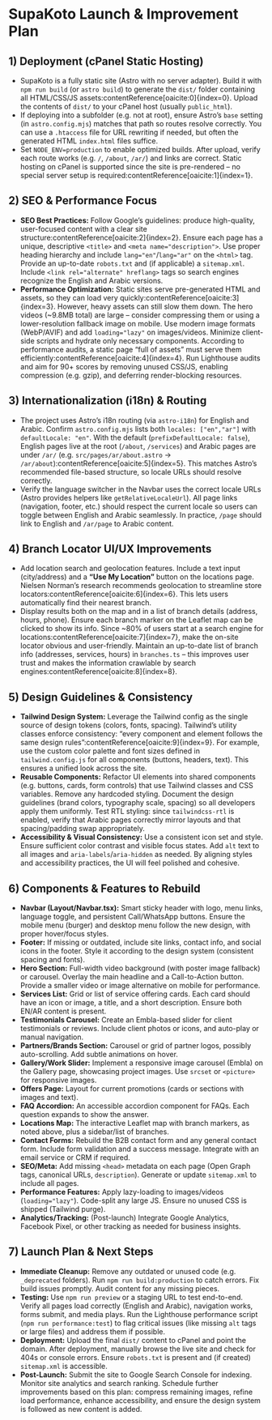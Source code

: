 
# SupaKoto Launch & Improvement Plan

## 1) Deployment (cPanel Static Hosting)
- SupaKoto is a fully static site (Astro with no server adapter). Build it with `npm run build` (or `astro build`) to generate the `dist/` folder containing all HTML/CSS/JS assets:contentReference[oaicite:0]{index=0}. Upload the contents of `dist/` to your cPanel host (usually `public_html`). 
- If deploying into a subfolder (e.g. not at root), ensure Astro’s `base` setting (in `astro.config.mjs`) matches that path so routes resolve correctly. You can use a `.htaccess` file for URL rewriting if needed, but often the generated HTML `index.html` files suffice.
- Set `NODE_ENV=production` to enable optimized builds. After upload, verify each route works (e.g. `/`, `/about`, `/ar/`) and links are correct. Static hosting on cPanel is supported since the site is pre-rendered – no special server setup is required:contentReference[oaicite:1]{index=1}.

## 2) SEO & Performance Focus
- **SEO Best Practices:** Follow Google’s guidelines: produce high-quality, user-focused content with a clear site structure:contentReference[oaicite:2]{index=2}. Ensure each page has a unique, descriptive `<title>` and `<meta name="description">`. Use proper heading hierarchy and include `lang="en"`/`lang="ar"` on the `<html>` tag. Provide an up-to-date `robots.txt` and (if applicable) a `sitemap.xml`. Include `<link rel="alternate" hreflang>` tags so search engines recognize the English and Arabic versions. 
- **Performance Optimization:** Static sites serve pre-generated HTML and assets, so they can load very quickly:contentReference[oaicite:3]{index=3}. However, heavy assets can still slow them down. The hero videos (~9.8MB total) are large – consider compressing them or using a lower-resolution fallback image on mobile. Use modern image formats (WebP/AVIF) and add `loading="lazy"` on images/videos. Minimize client-side scripts and hydrate only necessary components. According to performance audits, a static page “full of assets” must serve them efficiently:contentReference[oaicite:4]{index=4}. Run Lighthouse audits and aim for 90+ scores by removing unused CSS/JS, enabling compression (e.g. gzip), and deferring render-blocking resources.

## 3) Internationalization (i18n) & Routing
- The project uses Astro’s i18n routing (via `astro-i18n`) for English and Arabic. Confirm `astro.config.mjs` lists both `locales: ["en","ar"]` with `defaultLocale: "en"`. With the default (`prefixDefaultLocale: false`), English pages live at the root (`/about`, `/services`) and Arabic pages are under `/ar/` (e.g. `src/pages/ar/about.astro` → `/ar/about`):contentReference[oaicite:5]{index=5}. This matches Astro’s recommended file-based structure, so locale URLs should resolve correctly.
- Verify the language switcher in the Navbar uses the correct locale URLs (Astro provides helpers like `getRelativeLocaleUrl`). All page links (navigation, footer, etc.) should respect the current locale so users can toggle between English and Arabic seamlessly. In practice, `/page` should link to English and `/ar/page` to Arabic content.

## 4) Branch Locator UI/UX Improvements
- Add location search and geolocation features. Include a text input (city/address) and a **“Use My Location”** button on the locations page. Nielsen Norman’s research recommends geolocation to streamline store locators:contentReference[oaicite:6]{index=6}. This lets users automatically find their nearest branch. 
- Display results both on the map and in a list of branch details (address, hours, phone). Ensure each branch marker on the Leaflet map can be clicked to show its info. Since ~80% of users start at a search engine for locations:contentReference[oaicite:7]{index=7}, make the on-site locator obvious and user-friendly. Maintain an up-to-date list of branch info (addresses, services, hours) in `branches.ts` – this improves user trust and makes the information crawlable by search engines:contentReference[oaicite:8]{index=8}.

## 5) Design Guidelines & Consistency
- **Tailwind Design System:** Leverage the Tailwind config as the single source of design tokens (colors, fonts, spacing). Tailwind’s utility classes enforce consistency: “every component and element follows the same design rules”:contentReference[oaicite:9]{index=9}. For example, use the custom color palette and font sizes defined in `tailwind.config.js` for all components (buttons, headers, text). This ensures a unified look across the site.
- **Reusable Components:** Refactor UI elements into shared components (e.g. buttons, cards, form controls) that use Tailwind classes and CSS variables. Remove any hardcoded styling. Document the design guidelines (brand colors, typography scale, spacing) so all developers apply them uniformly. Test RTL styling: since `tailwindcss-rtl` is enabled, verify that Arabic pages correctly mirror layouts and that spacing/padding swap appropriately.
- **Accessibility & Visual Consistency:** Use a consistent icon set and style. Ensure sufficient color contrast and visible focus states. Add `alt` text to all images and `aria-labels`/`aria-hidden` as needed. By aligning styles and accessibility practices, the UI will feel polished and cohesive.

## 6) Components & Features to Rebuild
- **Navbar (Layout/Navbar.tsx):** Smart sticky header with logo, menu links, language toggle, and persistent Call/WhatsApp buttons. Ensure the mobile menu (burger) and desktop menu follow the new design, with proper hover/focus styles.
- **Footer:** If missing or outdated, include site links, contact info, and social icons in the footer. Style it according to the design system (consistent spacing and fonts).
- **Hero Section:** Full-width video background (with poster image fallback) or carousel. Overlay the main headline and a Call-to-Action button. Provide a smaller video or image alternative on mobile for performance.
- **Services List:** Grid or list of service offering cards. Each card should have an icon or image, a title, and a short description. Ensure both EN/AR content is present.
- **Testimonials Carousel:** Create an Embla-based slider for client testimonials or reviews. Include client photos or icons, and auto-play or manual navigation.
- **Partners/Brands Section:** Carousel or grid of partner logos, possibly auto-scrolling. Add subtle animations on hover.
- **Gallery/Work Slider:** Implement a responsive image carousel (Embla) on the Gallery page, showcasing project images. Use `srcset` or `<picture>` for responsive images.
- **Offers Page:** Layout for current promotions (cards or sections with images and text).
- **FAQ Accordion:** An accessible accordion component for FAQs. Each question expands to show the answer.
- **Locations Map:** The interactive Leaflet map with branch markers, as noted above, plus a sidebar/list of branches.
- **Contact Forms:** Rebuild the B2B contact form and any general contact form. Include form validation and a success message. Integrate with an email service or CRM if required.
- **SEO/Meta:** Add missing `<head>` metadata on each page (Open Graph tags, canonical URLs, `description`). Generate or update `sitemap.xml` to include all pages.
- **Performance Features:** Apply lazy-loading to images/videos (`loading="lazy"`). Code-split any large JS. Ensure no unused CSS is shipped (Tailwind purge).
- **Analytics/Tracking:** (Post-launch) Integrate Google Analytics, Facebook Pixel, or other tracking as needed for business insights.

## 7) Launch Plan & Next Steps
- **Immediate Cleanup:** Remove any outdated or unused code (e.g. `_deprecated` folders). Run `npm run build:production` to catch errors. Fix build issues promptly. Audit content for any missing pieces.
- **Testing:** Use `npm run preview` or a staging URL to test end-to-end. Verify all pages load correctly (English and Arabic), navigation works, forms submit, and media plays. Run the Lighthouse performance script (`npm run performance:test`) to flag critical issues (like missing `alt` tags or large files) and address them if possible.
- **Deployment:** Upload the final `dist/` content to cPanel and point the domain. After deployment, manually browse the live site and check for 404s or console errors. Ensure `robots.txt` is present and (if created) `sitemap.xml` is accessible.
- **Post-Launch:** Submit the site to Google Search Console for indexing. Monitor site analytics and search ranking. Schedule further improvements based on this plan: compress remaining images, refine load performance, enhance accessibility, and ensure the design system is followed as new content is added. 

